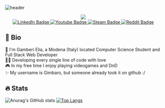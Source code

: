 ![header](https://capsule-render.vercel.app/api?type=waving&color=0:E2670E,100:7a4cf2&text=Gamberi%20Elia&fontSize=60&&fontColor=F2F3F4)

<div id="header" align="center">
  <img src=https://user-images.githubusercontent.com/60613648/177183657-8bc0c985-5a70-42ea-82a7-4b9181a0057e.png>
  <div id="badges">
    <a href="https://www.linkedin.com/in/elia-gamberi-654770176">
      <img src="https://img.shields.io/badge/LinkedIn-blue?style=for-the-badge&logo=linkedin&logoColor=white", alt="LinkedIn Badge"/>
    </a>
    <a href="https://youtube.com/channel/UCsVWii_X7mFxJOLsl8ptTdA">
      <img src="https://img.shields.io/badge/YouTube-red?style=for-the-badge&logo=youtube&logoColor=white" alt="Youtube Badge"/>
    </a>
    <a href="https://steamcommunity.com/id/gambero">
      <img src="https://img.shields.io/badge/Steam-black?style=for-the-badge&logo=steam&logoColor=white" alt="Steam Badge"/>
    </a>
    <a href="https://www.reddit.com/u/gamberoatomico">
      <img src="https://img.shields.io/badge/Reddit-orange?style=for-the-badge&logo=reddit&logoColor=white", alt="Reddit Badge"/>
    </a>
  </div>
</div>

## 📖 Bio

🦐 I'm Gamberi Elia, a Modena (Italy) located Computer Science Student and Full Stack Web Developer  
👨‍💻 Developing every single line of code with love  
🎮 In my free time I enjoy playing videogames and DnD  
✨ My username is Gimbaro, but someone already took it on github :/

## :fire: Stats

![Anurag's GitHub stats](https://github-readme-stats.vercel.app/api?username=gimbardo&theme=github_dark&show_icons=true&hide_border=true&title_color=E2670E&icon_color=7a4cf2)
[![Top Langs](https://github-readme-stats.vercel.app/api/top-langs/?username=Gimbardo&theme=github_dark&hide_border=true&layout=compact&langs_count=8&title_color=E2670E)](https://github.com/anuraghazra/github-readme-stats)   
